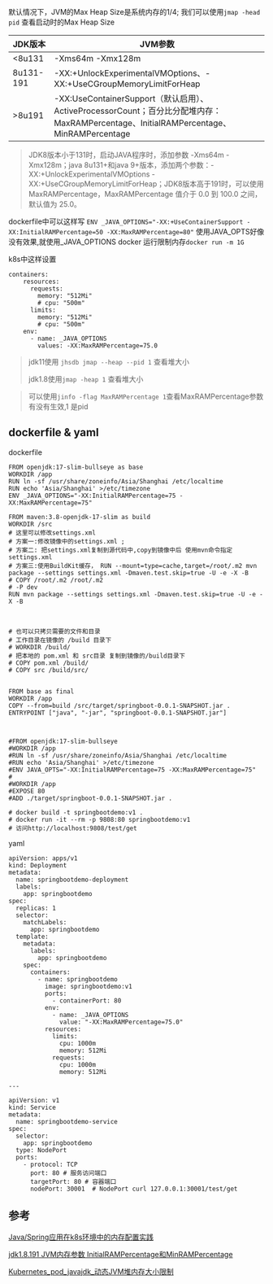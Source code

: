 

默认情况下，JVM的Max Heap Size是系统内存的1/4; 我们可以使用`jmap -head pid` 查看启动时的Max Heap Size

JDK版本 |	JVM参数
---|---
<8u131	|-Xms64m -Xmx128m
8u131-191 |	-XX:+UnlockExperimentalVMOptions、-XX:+UseCGroupMemoryLimitForHeap
>8u191	|-XX:UseContainerSupport（默认启用）、ActiveProcessorCount；百分比分配堆内存：MaxRAMPercentage、InitialRAMPercentage、MinRAMPercentage

> JDK8版本小于131时，启动JAVA程序时，添加参数 -Xms64m -Xmx128m；java 8u131+和java 9+版本，添加两个参数：-XX:+UnlockExperimentalVMOptions -XX:+UseCGroupMemoryLimitForHeap；JDK8版本高于191时，可以使用 MaxRAMPercentage，MaxRAMPercentage 值介于 0.0 到 100.0 之间，默认值为 25.0。

dockerfile中可以这样写
`ENV _JAVA_OPTIONS="-XX:+UseContainerSupport -XX:InitialRAMPercentage=50 -XX:MaxRAMPercentage=80"` 使用JAVA_OPTS好像没有效果,就使用_JAVA_OPTIONS
docker 运行限制内存`docker run -m 1G`

k8s中这样设置
```
containers:
    resources:
      requests:
        memory: "512Mi"
        # cpu: "500m"
      limits:
        memory: "512Mi"
        # cpu: "500m"
    env:
      - name: _JAVA_OPTIONS
        values: -XX:MaxRAMPercentage=75.0

```

> jdk11使用 `jhsdb jmap --heap --pid 1` 查看堆大小
> 
> jdk1.8使用`jmap -heap 1` 查看堆大小

> 可以使用`jinfo -flag MaxRAMPercentage 1`查看MaxRAMPercentage参数有没有生效,1 是pid


## dockerfile & yaml 
dockerfile
```
FROM openjdk:17-slim-bullseye as base
WORKDIR /app
RUN ln -sf /usr/share/zoneinfo/Asia/Shanghai /etc/localtime
RUN echo 'Asia/Shanghai' >/etc/timezone
ENV _JAVA_OPTIONS="-XX:InitialRAMPercentage=75 -XX:MaxRAMPercentage=75"

FROM maven:3.8-openjdk-17-slim as build
WORKDIR /src
# 这里可以修改settings.xml
# 方案一:修改镜像中的settings.xml ;
# 方案二: 把settings.xml复制到源代码中,copy到镜像中后 使用mvn命令指定settings.xml
# 方案三:使用BuildKit缓存， RUN --mount=type=cache,target=/root/.m2 mvn package --settings settings.xml -Dmaven.test.skip=true -U -e -X -B
# COPY /root/.m2 /root/.m2
# -P dev
RUN mvn package --settings settings.xml -Dmaven.test.skip=true -U -e -X -B



# 也可以只拷贝需要的文件和目录
# 工作目录在镜像的 /build 目录下
# WORKDIR /build/
# 把本地的 pom.xml 和 src目录 复制到镜像的/build目录下
# COPY pom.xml /build/
# COPY src /build/src/


FROM base as final
WORKDIR /app
COPY --from=build /src/target/springboot-0.0.1-SNAPSHOT.jar .
ENTRYPOINT ["java", "-jar", "springboot-0.0.1-SNAPSHOT.jar"]



#FROM openjdk:17-slim-bullseye
#WORKDIR /app
#RUN ln -sf /usr/share/zoneinfo/Asia/Shanghai /etc/localtime
#RUN echo 'Asia/Shanghai' >/etc/timezone
#ENV JAVA_OPTS="-XX:InitialRAMPercentage=75 -XX:MaxRAMPercentage=75"
#
#WORKDIR /app
#EXPOSE 80
#ADD ./target/springboot-0.0.1-SNAPSHOT.jar .

# docker build -t springbootdemo:v1 .
# docker run -it --rm -p 9808:80 springbootdemo:v1
# 访问http://localhost:9808/test/get
```
yaml
```
apiVersion: apps/v1
kind: Deployment
metadata:
  name: springbootdemo-deployment
  labels:
    app: springbootdemo
spec:
  replicas: 1
  selector:
    matchLabels:
      app: springbootdemo
  template:
    metadata:
      labels:
        app: springbootdemo
    spec:
      containers:
        - name: springbootdemo
          image: springbootdemo:v1
          ports:
            - containerPort: 80
          env:
            - name: _JAVA_OPTIONS
              value: "-XX:MaxRAMPercentage=75.0"
          resources:
            limits:
              cpu: 1000m
              memory: 512Mi
            requests:
              cpu: 1000m
              memory: 512Mi

---

apiVersion: v1
kind: Service
metadata:
  name: springbootdemo-service
spec:
  selector:
    app: springbootdemo
  type: NodePort
  ports:
    - protocol: TCP
      port: 80 # 服务访问端口
      targetPort: 80 # 容器端口
      nodePort: 30001  # NodePort curl 127.0.0.1:30001/test/get
```

## 参考

[Java/Spring应用在k8s环境中的内存配置实践](https://segmentfault.com/a/1190000040295369)

[jdk1.8.191 JVM内存参数 InitialRAMPercentage和MinRAMPercentage](https://www.cnblogs.com/fengjian2016/p/13639411.html)

[Kubernetes_pod_javajdk_动态JVM堆内存大小限制](https://blog.51cto.com/daisywei/2697536)
